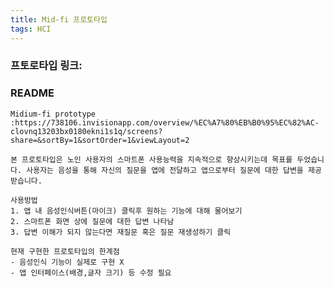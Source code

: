 ```yaml
---
title: Mid-fi 프로토타입
tags: HCI
---
```






### 프토로타입 링크:

[Mid-fi Prototype]: https://738106.invisionapp.com/overview/%EC%A7%80%EB%B0%95%EC%82%AC-clovnq13203bx0180ekni1s1q/screens?share=&amp;amp;sortBy=1&amp;amp;sortOrder=1&amp;amp;viewLayout=2





### README

```README
Midium-fi prototype
:https://738106.invisionapp.com/overview/%EC%A7%80%EB%B0%95%EC%82%AC-clovnq13203bx0180ekni1s1q/screens?share=&sortBy=1&sortOrder=1&viewLayout=2

본 프로토타입은 노인 사용자의 스마트폰 사용능력을 지속적으로 향상시키는데 목표를 두었습니다. 사용자는 음성을 통해 자신의 질문을 앱에 전달하고 앱으로부터 질문에 대한 답변을 제공받습니다.
 
사용방법
1. 앱 내 음성인식버튼(마이크) 클릭후 원하는 기능에 대해 물어보기
2. 스마트폰 화면 상에 질문에 대한 답변 나타남
3. 답변 이해가 되지 않는다면 재질문 혹은 질문 재생성하기 클릭

현재 구현한 프로토타입의 한계점
- 음성인식 기능이 실제로 구현 X
- 앱 인터페이스(배경,글자 크기) 등 수정 필요
```

